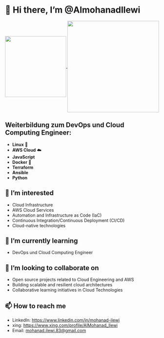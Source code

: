 # 👋 Hi there, I’m @AlmohanadIlewi

<a href="https://github.com/almohanadilewi/github-readme-stats">
  <img height=200 align="center" src="https://github-readme-stats.vercel.app/api?username=almohanadilewi&show_icons=true&theme=radical" />
</a>
<a href="https://github.com/almohanadilewi/github-readme-stats">
  <img height=300 align="center" src="https://github-readme-stats.vercel.app/api/top-langs/?username=almohanadilewi&layout=donut&langs_count=10&card_width=300" />
</a>


## Weiterbildung zum DevOps und Cloud Computing Engineer:

- **Linux** 🐧
- **AWS Cloud** ☁️
- **JavaScript**
- **Docker** 🐳
- **Terraform**
- **Ansible**
- **Python**

## 👀 I’m interested

- Cloud Infrastructure
- AWS Cloud Services
- Automation and Infrastructure as Code (IaC)
- Continuous Integration/Continuous Deployment (CI/CD)
- Cloud-native technologies

## 🌱 I’m currently learning

- DevOps und Cloud Computing Engineer

## 💞️ I’m looking to collaborate on

- Open source projects related to Cloud Engineering and AWS
- Building scalable and resilient cloud architectures
- Collaborative learning initiatives in Cloud Technologies

## 📫 How to reach me

- LinkedIn: https://www.linkedin.com/in/mohanad-ilewi
- xing: https://www.xing.com/profile/AlMohanad_Ilewi
- Email: mohanad.ilewi.83@gmail.com

